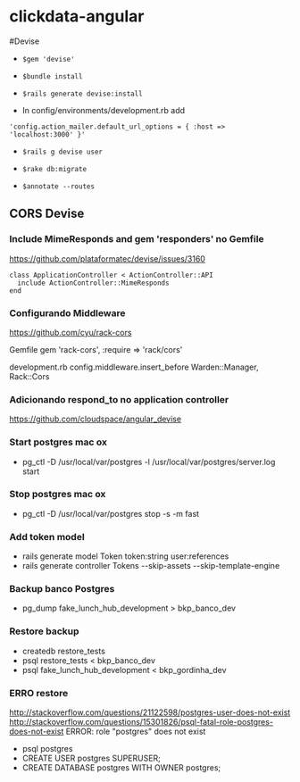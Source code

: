 # clickdata-angular

#Devise

* ```$gem 'devise'```

* ```$bundle install```

* ```$rails generate devise:install```

* In config/environments/development.rb add

``` 'config.action_mailer.default_url_options = { :host => 'localhost:3000' }' ```

* ``` $rails g devise user ```

* ``` $rake db:migrate ```

* ``` $annotate --routes ```

## CORS Devise

### Include MimeResponds and gem 'responders' no Gemfile
https://github.com/plataformatec/devise/issues/3160

```
class ApplicationController < ActionController::API
  include ActionController::MimeResponds
end
```

### Configurando Middleware
https://github.com/cyu/rack-cors

Gemfile
gem 'rack-cors', :require => 'rack/cors'

development.rb
config.middleware.insert_before Warden::Manager, Rack::Cors

### Adicionando respond_to no application controller
https://github.com/cloudspace/angular_devise

### Start postgres mac ox
* pg_ctl -D /usr/local/var/postgres -l /usr/local/var/postgres/server.log start

### Stop postgres mac ox
* pg_ctl -D /usr/local/var/postgres stop -s -m fast

### Add token model
* rails generate model Token token:string user:references
* rails generate controller Tokens --skip-assets --skip-template-engine

### Backup banco Postgres
* pg_dump fake_lunch_hub_development > bkp_banco_dev

### Restore backup
* createdb restore_tests
* psql restore_tests < bkp_banco_dev
* psql fake_lunch_hub_development < bkp_gordinha_dev

### ERRO restore
http://stackoverflow.com/questions/21122598/postgres-user-does-not-exist
http://stackoverflow.com/questions/15301826/psql-fatal-role-postgres-does-not-exist
ERROR:  role "postgres" does not exist

* psql postgres
* CREATE USER postgres SUPERUSER;
* CREATE DATABASE postgres WITH OWNER postgres;